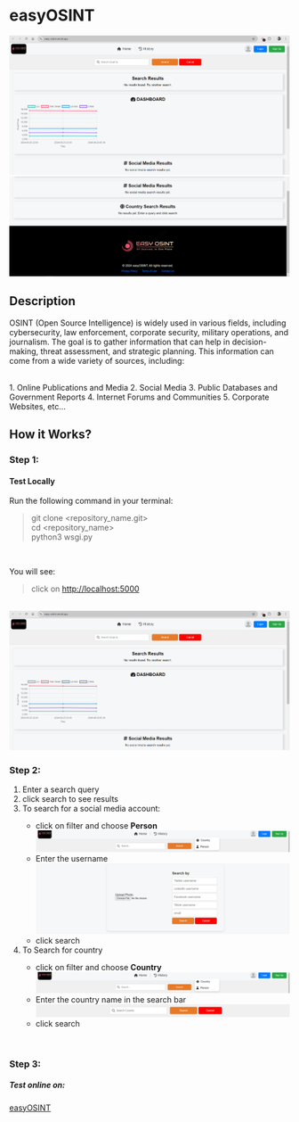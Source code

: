 <h1>easyOSINT</h1>
<img src=Capture60.PNG>
<img src="Capture61.PNG">
<br>
<h2>Description</h2>
<p>OSINT (Open Source Intelligence) is widely used in various fields, including cybersecurity, law
enforcement, corporate security, military operations, and journalism. The goal
is to gather information that can help in decision-making, threat assessment,
and strategic planning. This information can come from a wide variety of sources, including:</p><br>
1. Online Publications and Media
2. Social Media
3. Public Databases and Government Reports
4. Internet Forums and Communities
5. Corporate Websites, etc…

<h2>How it Works?</h2>
<h3>Step 1:</h3>
<h4>Test Locally</h4>
<p>Run the following command in your terminal:</p>

>git clone <repository_name.git><br>
>cd <repository_name><br>
>python3 wsgi.py

<br>
<p>You will see:</p>

>click on <http://localhost:5000>

<br>
<img src="Capture60.PNG">

<h3>Step 2:</h3>
<ol>
    <li>Enter a search query</li>
    <li>click search to see results</li>
    <li>To search for a social media account:</li>
    <ul>
        <li>click on filter and choose <strong>Person</strong></li>
        <img src="Capture62.PNG">
        <li>Enter the username</li>
        <img src="Capture64.PNG">
        <li>click search</li>
    </ul>
    <li>To Search for country</li>
    <ul>
        <li>click on filter and choose <strong>Country</strong></li>
        <img src="Capture62.PNG">
        <li>Enter the country name in the search bar</li>
        <img src="Capture63.PNG">
        <li>click search</li>
    </ul>
</ol>
<br>
<h3>Step 3:</h3>
<h5>Test online on:</h5>
<a href="https://easy-osint.vercel.app/" target="blank">easyOSINT</a>